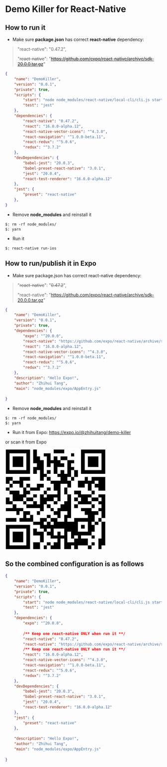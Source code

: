 # Demo Killer for React-Native
## How to run it
* Make sure **package.json** has correct **react-native** dependency:

>"react-native": "0.47.2",
>
>"~~react-native~~": "~~https://github.com/expo/react-native/archive/sdk-20.0.0.tar.gz~~"


```json
{
	"name": "DemoKiller",
	"version": "0.0.1",
	"private": true,
	"scripts": {
		"start": "node node_modules/react-native/local-cli/cli.js start",
		"test": "jest"
	},
	"dependencies": {
		"react-native": "0.47.2",
		"react": "16.0.0-alpha.12",
		"react-native-vector-icons": "^4.3.0",
		"react-navigation": "^1.0.0-beta.11",
		"react-redux": "^5.0.6",
		"redux": "^3.7.2"
	},
	"devDependencies": {
		"babel-jest": "20.0.3",
		"babel-preset-react-native": "3.0.1",
		"jest": "20.0.4",
		"react-test-renderer": "16.0.0-alpha.12"
	},
	"jest": {
		"preset": "react-native"
	},
}
```

* Remove **node_modules** and reinstall it

``` 
$: rm -rf node_modules/
$: yarn
```

* Run it 

```
$: react-native run-ios
```

## How to run/publish it in Expo

* Make sure package.json has correct react-native dependency:

>"~~react-native~~": "~~0.47.2~~",
>
>"react-native": "https://github.com/expo/react-native/archive/sdk-20.0.0.tar.gz"
>

```json
{
	"name": "DemoKiller",
	"version": "0.0.1",
	"private": true,	
	"dependencies": {
		"expo": "^20.0.0",
		"react-native": "https://github.com/expo/react-native/archive/sdk-20.0.0.tar.gz",
		"react": "16.0.0-alpha.12",
		"react-native-vector-icons": "^4.3.0",
		"react-navigation": "^1.0.0-beta.11",
		"react-redux": "^5.0.6",
		"redux": "^3.7.2"
	},	
	"description": "Hello Expo!",
	"author": "Zhihui Tang",
	"main": "node_modules/expo/AppEntry.js"

}
```

* Remove **node_modules** and reinstall it

``` 
$: rm -rf node_modules/
$: yarn
```

* Run it from Expo: 
 https://expo.io/@zhihuitang/demo-killer

or scan it from Expo

 ![expo-qr-code](./resources/expo.png?raw=true "Title")


## So the combined configuration is as follows

```json
{
	"name": "DemoKiller",
	"version": "0.0.1",
	"private": true,
	"scripts": {
		"start": "node node_modules/react-native/local-cli/cli.js start",
		"test": "jest"
	},
	"dependencies": {
		"expo": "^20.0.0",
		
		/** Keep one react-native ONLY when run it **/
		"react-native": "0.47.2",
		"react-native": "https://github.com/expo/react-native/archive/sdk-20.0.0.tar.gz",
		/** Keep one react-native ONLY when run it **/
		"react": "16.0.0-alpha.12",
		"react-native-vector-icons": "^4.3.0",
		"react-navigation": "^1.0.0-beta.11",
		"react-redux": "^5.0.6",
		"redux": "^3.7.2"
	},
	"devDependencies": {
		"babel-jest": "20.0.3",
		"babel-preset-react-native": "3.0.1",
		"jest": "20.0.4",
		"react-test-renderer": "16.0.0-alpha.12"
	},
	"jest": {
		"preset": "react-native"
	},

	"description": "Hello Expo!",
	"author": "Zhihui Tang",
	"main": "node_modules/expo/AppEntry.js"

}
```


